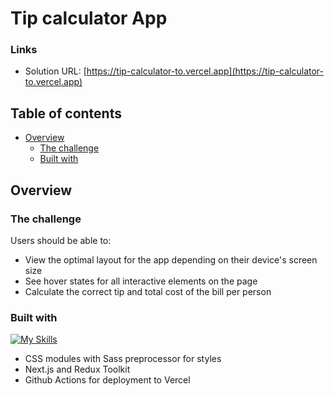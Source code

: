 # Tip calculator App

### Links

- Solution URL: [https://tip-calculator-to.vercel.app](https://tip-calculator-to.vercel.app)

## Table of contents

- [Overview](#overview)
  - [The challenge](#the-challenge)
  - [Built with](#built-with)

## Overview

### The challenge

Users should be able to:

- View the optimal layout for the app depending on their device's screen size
- See hover states for all interactive elements on the page
- Calculate the correct tip and total cost of the bill per person

### Built with
[![My Skills](https://skills.thijs.gg/icons?i=ts,next,sass,redux,githubactions)](https://skills.thijs.gg)

- CSS modules with Sass preprocessor for styles
- Next.js and Redux Toolkit
- Github Actions for deployment to Vercel
